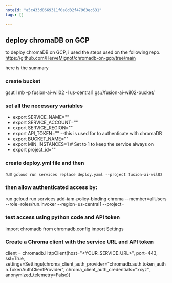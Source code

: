 ```yaml
---
noteId: "a5c433d0669311f0a8d32f47963ec631"
tags: []

---
```


## deploy chromaDB on GCP

to deploy chromaDB on GCP, i used the steps used on the following repo. https://github.com/HerveMignot/chromadb-on-gcp/tree/main

here is the summary

### create bucket
gsutil mb -p fusion-ai-wil02 -l us-central1  gs://fusion-ai-wil02-bucket/

### set all the necessary variables
* export SERVICE_NAME=""
* export SERVICE_ACCOUNT=""
* export SERVICE_REGION=""
* export API_TOKEN="" --this is used for to authenticate with chromaDB
* export BUCKET_NAME=""
* export MIN_INSTANCES=1  # Set to 1 to keep the service always on
* export project_id=""

### create deploy.yml file and then
run `gcloud run services replace deploy.yaml --project fusion-ai-wil02`

### then allow authenticated access by:
run
 gcloud run services add-iam-policy-binding chroma    --member=allUsers --role=roles/run.invoker --region=us-central1 --project=<project-id>

### test access using python code and API token

import chromadb
from chromadb.config import Settings

### Create a Chroma client with the service URL and API token

client = chromadb.HttpClient(host="<YOUR_SERVICE_URL>", port=443, ssl=True,
        settings=Settings(chroma_client_auth_provider="chromadb.auth.token_authn.TokenAuthClientProvider",
        chroma_client_auth_credentials="xxyz",
        anonymized_telemetry=False))

